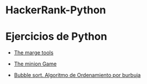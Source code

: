 # HackerRank-Python
<h1> Ejercicios de Python </h1>

<ul>
  <li>
    <p>
      <a href="https://github.com/JorgitoR/HackerRank-Python/blob/main/margetools.py">
        The marge tools
      </a>
      </p>
  </li>
  
  
  <li>
    <p>
      <a href="https://github.com/JorgitoR/HackerRank-Python/blob/main/miniongame.py">
        The minion Game
      </a>
      </p>
  </li>
  
  
  <li>
    <p>
      <a href="https://github.com/JorgitoR/HackerRank-Python/blob/main/ordenamiento.py">
      Bubble sort. Algoritmo de Ordenamiento por burbuja
      </a>
      </p>
  </li>
  
 </ul>
